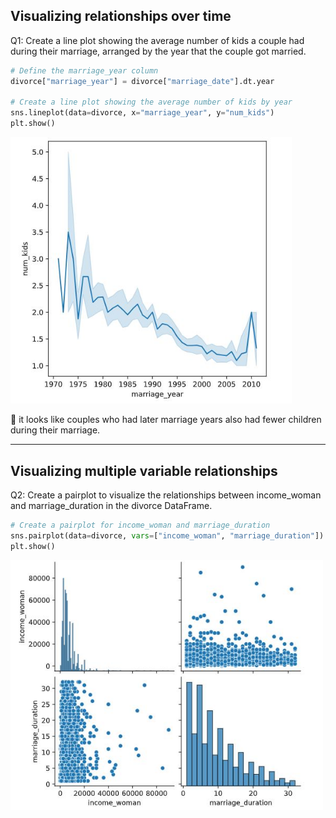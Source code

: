 ## Visualizing relationships over time
Q1: Create a line plot showing the average number of kids a couple had during their marriage, arranged by the year that the couple got married.

```python
# Define the marriage_year column
divorce["marriage_year"] = divorce["marriage_date"].dt.year

# Create a line plot showing the average number of kids by year
sns.lineplot(data=divorce, x="marriage_year", y="num_kids")
plt.show()
```

<left>
  <img src="num_kids_year.JPG" width="450">
</left>

📌 it looks like couples who had later marriage years also had fewer children during their marriage.

---

## Visualizing multiple variable relationships
Q2: Create a pairplot to visualize the relationships between income_woman and marriage_duration in the divorce DataFrame.

```python
# Create a pairplot for income_woman and marriage_duration
sns.pairplot(data=divorce, vars=["income_woman", "marriage_duration"])
plt.show()
```

<left>
  <img src="income_woman.JPG" width="500">
</left>
